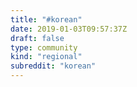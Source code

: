 ```yaml
---
title: "#korean"
date: 2019-01-03T09:57:37Z
draft: false
type: community
kind: "regional"
subreddit: "korean"
---
```

